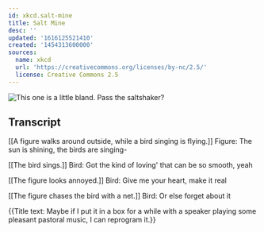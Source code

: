 ```yaml
---
id: xkcd.salt-mine
title: Salt Mine
desc: ''
updated: '1616125521410'
created: '1454313600000'
sources:
  name: xkcd
  url: 'https://creativecommons.org/licenses/by-nc/2.5/'
  license: Creative Commons 2.5
---
```

![This one is a little bland. Pass the saltshaker?](https://imgs.xkcd.com/comics/salt_mine.png)

## Transcript
[[A figure walks around outside, while a bird singing is flying.]]
Figure: The sun is shining, the birds are singing-

[[The bird sings.]]
Bird: Got the kind of loving' that can be so smooth, yeah

[[The figure looks annoyed.]]
Bird: Give me your heart, make it real

[[The figure chases the bird with a net.]]
Bird: Or else forget about it

{{Title text: Maybe if I put it in a box for a while with a speaker playing some pleasant pastoral music, I can reprogram it.}}
